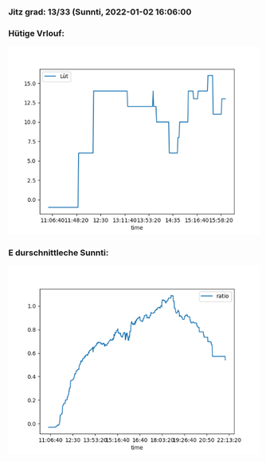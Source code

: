 ### Jitz grad: 13/33 (Sunnti, 2022-01-02 16:06:00

### Hütige Vrlouf:
![Graph](Today.png)

### E durschnittleche Sunnti:
![Graph](Sunnti.png)